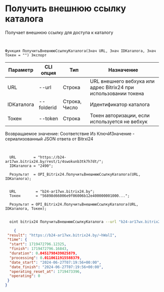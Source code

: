 ﻿---
sidebar_position: 14
---

# Получить внешнюю ссылку каталога
 Получает внешнюю ссылку для доступа к каталогу


<br/>


`Функция ПолучитьВнешнююСсылкуКаталога(Знач URL, Знач IDКаталога, Знач Токен = "") Экспорт`

  | Параметр | CLI опция | Тип | Назначение |
  |-|-|-|-|
  | URL | --url | Строка | URL внешнего вебхука или адрес Bitrix24 при использовании токена |
  | IDКаталога | --folderid | Строка, Число | Идентификатор каталога |
  | Токен | --token | Строка | Токен авторизации, если используется не вебхук |

  
  Возвращаемое значение:   Соответствие Из КлючИЗначение - сериализованный JSON ответа от Bitrxi24

<br/>




```bsl title="Пример кода"
  URL        = "https://b24-ar17wx.bitrix24.by/rest/1/4swokunb3tk7h7dt/";
  IDКаталога = "2490";
  
  Результат  = OPI_Bitrix24.ПолучитьВнешнююСсылкуКаталога(URL, IDКаталога);
  
  
  URL         = "b24-ar17wx.bitrix24.by";
  Токен       = "56898d66006e9f06006b12e400000001000...";
  
  Результат = OPI_Bitrix24.ПолучитьВнешнююСсылкуКаталога(URL, IDКаталога, Токен);
```
	


```sh title="Пример команды CLI"
    
  oint bitrix24 ПолучитьВнешнююСсылкуКаталога --url "b24-ar17wx.bitrix24.by" --folderid "2490" --token "56898d66006e9f06006b12e400000001000..."

```

```json title="Результат"
    {
 "result": "https://b24-ar17wx.bitrix24.by/~hWalI",
 "time": {
  "start": 1719472796.12325,
  "finish": 1719472796.16843,
  "duration": 0.0451798439025879,
  "processing": 0.0110611915588379,
  "date_start": "2024-06-27T07:19:56+00:00",
  "date_finish": "2024-06-27T07:19:56+00:00",
  "operating_reset_at": 1719473396,
  "operating": 0
 }
}
```
